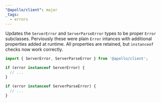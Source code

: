 ```yaml
---
"@apollo/client": major
_tags:
  - errors
---
```


Updates the `ServerError` and `ServerParseError` types to be proper `Error` subclasses. Perviously these were plain `Error` intances with additional properties added at runtime. All properties are retained, but `instanceof` checks now work correctly.

```js
import { ServerError, ServerParseError } from '@apollo/client';

if (error instanceof ServerError) {
  // ...
}

if (error instanceof ServerParseError) {
  // ...
}
```
